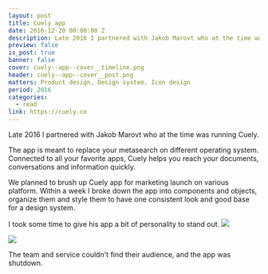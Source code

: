 ```yaml
---
layout: post
title: Cuely app
date: 2016-12-20 00:00:00 Z
description: Late 2016 I partnered with Jakob Marovt who at the time was running Cuely to work within 2 weeks on the look and feel of their desktop app.
preview: false
is_post: true
banner: false
cover: cuely--app--cover__timeline.png
header: cuely--app--cover__post.png
matters: Product design, Design system, Icon design
period: 2016
categories:
  - read
link: https://cuely.co
---
```

Late 2016 I partnered with Jakob Marovt who at the time was running Cuely.

The app is meant to replace your metasearch on different operating system. Connected to all your favorite apps, Cuely helps you reach your documents, conversations and information quickly.

We planned to brush up Cuely app for marketing launch on various platform. Within a week I broke down the app into components and objects, organize them and style them to have one consistent look and good base for a design system.

I took some time to give his app a bit of personality to stand out.
![](../../assets/images/posts/cuely--app--content--6.png)

<img class="portrait" src="../../assets/images/posts/cuely--app--content--2.png">

The team and service couldn't find their audience, and the app was shutdown.

